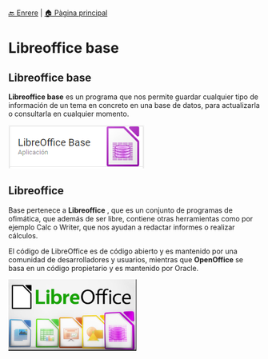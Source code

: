 [🔙 Enrere](../) | [🏠 Pàgina principal](http://danimrprofe.github.io/apuntes/)

# Libreoffice base

## Libreoffice base

**Libreoffice base** es un programa que nos permite guardar cualquier tipo de información de un tema en concreto en una base de datos, para actualizarla o consultarla en cualquier momento.

![imagen](media/image1.png)

## Libreoffice

Base pertenece a **Libreoffice** , que es un conjunto de programas de ofimática, que además de ser libre, contiene otras herramientas como por ejemplo Calc o Writer, que nos ayudan a redactar informes o realizar cálculos.

El código de LibreOffice es de código abierto y es mantenido por una comunidad de desarrolladores y usuarios, mientras que **OpenOffice** se basa en un código propietario y es mantenido por Oracle.

![imagen](media/image2.png)